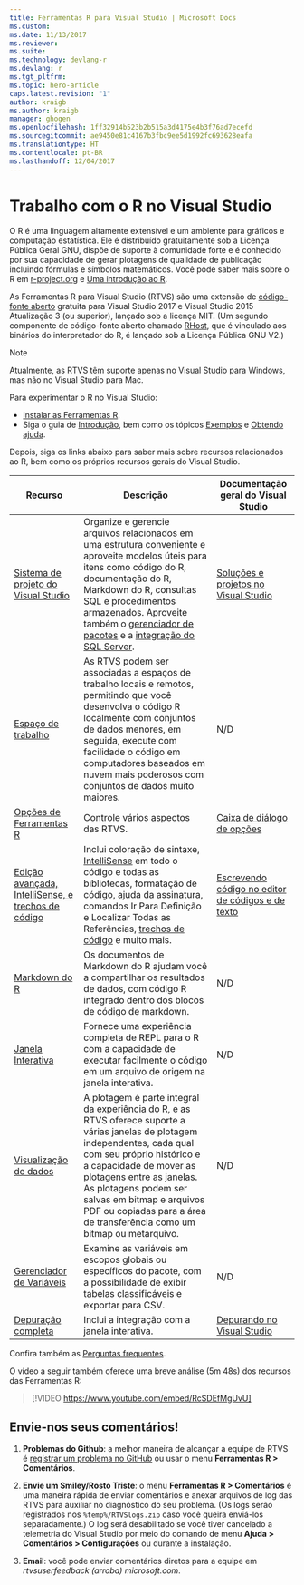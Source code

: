 ```yaml
---
title: Ferramentas R para Visual Studio | Microsoft Docs
ms.custom: 
ms.date: 11/13/2017
ms.reviewer: 
ms.suite: 
ms.technology: devlang-r
ms.devlang: r
ms.tgt_pltfrm: 
ms.topic: hero-article
caps.latest.revision: "1"
author: kraigb
ms.author: kraigb
manager: ghogen
ms.openlocfilehash: 1ff32914b523b2b515a3d4175e4b3f76ad7ecefd
ms.sourcegitcommit: ae9450e81c4167b3fbc9ee5d1992fc693628eafa
ms.translationtype: HT
ms.contentlocale: pt-BR
ms.lasthandoff: 12/04/2017
---
```

# <a name="working-with-r-in-visual-studio"></a>Trabalho com o R no Visual Studio

O R é uma linguagem altamente extensível e um ambiente para gráficos e computação estatística. Ele é distribuído gratuitamente sob a Licença Pública Geral GNU, dispõe de suporte à comunidade forte e é conhecido por sua capacidade de gerar plotagens de qualidade de publicação incluindo fórmulas e símbolos matemáticos. Você pode saber mais sobre o R em [r-project.org](https://www.r-project.org/about.html) e [Uma introdução ao R](https://cran.r-project.org/doc/manuals/r-release/R-intro.html).

As Ferramentas R para Visual Studio (RTVS) são uma extensão de [código-fonte aberto](https://github.com/microsoft/RTVS) gratuita para Visual Studio 2017 e Visual Studio 2015 Atualização 3 (ou superior), lançado sob a licença MIT. (Um segundo componente de código-fonte aberto chamado [RHost](https://github.com/microsoft/R-Host), que é vinculado aos binários do interpretador do R, é lançado sob a Licença Pública GNU V2.)

> [!Note]
> Atualmente, as RTVS têm suporte apenas no Visual Studio para Windows, mas não no Visual Studio para Mac.

Para experimentar o R no Visual Studio:

- [Instalar as Ferramentas R](installation.md).
- Siga o guia de [Introdução](getting-started-with-r.md), bem como os tópicos [Exemplos](getting-started-samples.md) e [Obtendo ajuda](getting-started-help.md).

Depois, siga os links abaixo para saber mais sobre recursos relacionados ao R, bem como os próprios recursos gerais do Visual Studio.

| Recurso | Descrição | Documentação geral do Visual Studio | 
| --- | --- | --- |
| [Sistema de projeto do Visual Studio](projects.md) | Organize e gerencie arquivos relacionados em uma estrutura conveniente e aproveite modelos úteis para itens como código do R, documentação do R, Markdown do R, consultas SQL e procedimentos armazenados. Aproveite também o [gerenciador de pacotes](package-manager.md) e a [integração do SQL Server](sql-server.md).  | [Soluções e projetos no Visual Studio](../ide/solutions-and-projects-in-visual-studio.md) |
| [Espaço de trabalho](workspaces.md) | As RTVS podem ser associadas a espaços de trabalho locais e remotos, permitindo que você desenvolva o código R localmente com conjuntos de dados menores, em seguida, execute com facilidade o código em computadores baseados em nuvem mais poderosos com conjuntos de dados muito maiores. | N/D |
| [Opções de Ferramentas R](options.md) | Controle vários aspectos das RTVS. | [Caixa de diálogo de opções](../ide/reference/options-dialog-box-visual-studio.md) |
| [Edição avançada, IntelliSense, e trechos de código](code-editing.md) | Inclui coloração de sintaxe, [IntelliSense](code-intellisense.md) em todo o código e todas as bibliotecas, formatação de código, ajuda da assinatura, comandos Ir Para Definição e Localizar Todas as Referências, [trechos de código](code-snippets.md) e muito mais. | [Escrevendo código no editor de códigos e de texto](../ide/writing-code-in-the-code-and-text-editor.md) |
| [Markdown do R](rmarkdown.md) | Os documentos de Markdown do R ajudam você a compartilhar os resultados de dados, com código R integrado dentro dos blocos de código de markdown. | N/D |
| [Janela Interativa](interactive-repl.md) | Fornece uma experiência completa de REPL para o R com a capacidade de executar facilmente o código em um arquivo de origem na janela interativa. | N/D |
| [Visualização de dados](visualizing-data.md) | A plotagem é parte integral da experiência do R, e as RTVS oferece suporte a várias janelas de plotagem independentes, cada qual com seu próprio histórico e a capacidade de mover as plotagens entre as janelas. As plotagens podem ser salvas em bitmap e arquivos PDF ou copiadas para a área de transferência como um bitmap ou metarquivo.  | N/D |
| [Gerenciador de Variáveis](variable-explorer.md) | Examine as variáveis em escopos globais ou específicos do pacote, com a possibilidade de exibir tabelas classificáveis e exportar para CSV. | N/D |
| [Depuração completa](debugging.md) | Inclui a integração com a janela interativa. | [Depurando no Visual Studio](../debugger/debugging-in-visual-studio.md) |

Confira também as [Perguntas frequentes](faq.md).

O vídeo a seguir também oferece uma breve análise (5m 48s) dos recursos das Ferramentas R:

> [!VIDEO https://www.youtube.com/embed/RcSDEfMgUvU]

## <a name="send-us-your-feedback"></a>Envie-nos seus comentários!

1. **Problemas do Github**: a melhor maneira de alcançar a equipe de RTVS é [registrar um problema no GitHub](https://github.com/Microsoft/RTVS/issues) ou usar o menu **Ferramentas R > Comentários**.

1. **Envie um Smiley/Rosto Triste**: o menu **Ferramentas R > Comentários** é uma maneira rápida de enviar comentários e anexar arquivos de log das RTVS para auxiliar no diagnóstico do seu problema. (Os logs serão registrados nos `%temp%/RTVSlogs.zip` caso você queira enviá-los separadamente.) O log será desabilitado se você tiver cancelado a telemetria do Visual Studio por meio do comando de menu **Ajuda > Comentários > Configurações** ou durante a instalação.

1. **Email**: você pode enviar comentários diretos para a equipe em *rtvsuserfeedback (arroba) microsoft.com*.
